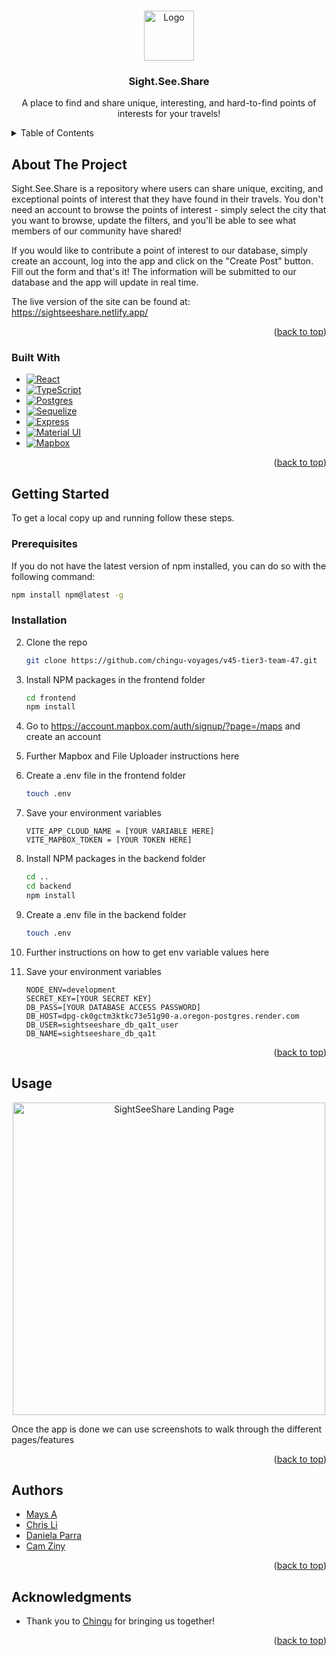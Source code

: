 <!-- Credit to the Best-README-Template project on Github for much of the markdown and structure of this README file!  -->
<!-- Link to the Best-README-Template repository: https://github.com/othneildrew/Best-README-Template -->

<a id="readme-top"></a>

<!-- PROJECT LOGO -->
<br />
<div align="center">
  <a href="https://github.com/chingu-voyages/v45-tier3-team-47">
    <img src="images/logo.png" alt="Logo" width="80" height="80">
  </a>

<h3 align="center">Sight.See.Share</h3>

  <p align="center">
    A place to find and share unique, interesting, and hard-to-find points of interests for your travels!
  </p>
</div>

<!-- TABLE OF CONTENTS -->
<details>
  <summary>Table of Contents</summary>
  <ol>
    <li>
      <a href="#about-the-project">About The Project</a>
      <ul>
        <li><a href="#built-with">Built With</a></li>
      </ul>
    </li>
    <li>
      <a href="#getting-started">Getting Started</a>
      <ul>
        <li><a href="#prerequisites">Prerequisites</a></li>
        <li><a href="#installation">Installation</a></li>
      </ul>
    </li>
    <li><a href="#usage">Usage</a></li>
    <li><a href="#authors">Authors</a></li>
    <li><a href="#acknowledgments">Acknowledgments</a></li>
  </ol>
</details>

<!-- ABOUT THE PROJECT -->

## About The Project

<p>Sight.See.Share is a repository where users can share unique, exciting, and exceptional points of interest that they have found in their travels. You don't need an account to browse the points of interest - simply select the city that you want to browse, update the filters, and you'll be able to see what members of our community have shared!</p>

<p>If you would like to contribute a point of interest to our database, simply create an account, log into the app and click on the "Create Post" button. Fill out the form and that's it! The information will be submitted to our database and the app will update in real time.</p>

<p>The live version of the site can be found at: <a href="https://sightseeshare.netlify.app/">https://sightseeshare.netlify.app/</a></p>

<p align="right">(<a href="#readme-top">back to top</a>)</p>

### Built With

- [![React][React.js]][React-url]
- [![TypeScript][TypeScript.com]][TypeScript-url]
- [![Postgres][Postgres.com]][Postgres-url]
- [![Sequelize][Sequelize.com]][Sequelize-url]
- [![Express][Express.com]][Express-url]
- [![Material UI][Material-UI.com]][Material-UI-url]
- [![Mapbox][Mapbox.com]][Mapbox-url]

<p align="right">(<a href="#readme-top">back to top</a>)</p>

<!-- GETTING STARTED -->

## Getting Started

To get a local copy up and running follow these steps.

### Prerequisites

If you do not have the latest version of npm installed, you can do so with the following command:

```sh
npm install npm@latest -g
```

### Installation

<!-- Commenting this out but keeping it in case we need an example for linking to an API key -->
<!-- 1. Get a free API Key at [https://example.com](https://example.com) -->

2. Clone the repo
   ```sh
   git clone https://github.com/chingu-voyages/v45-tier3-team-47.git
   ```
3. Install NPM packages in the frontend folder

   ```sh
   cd frontend
   npm install
   ```

4. Go to https://account.mapbox.com/auth/signup/?page=/maps and create an account

5. Further Mapbox and File Uploader instructions here

6. Create a .env file in the frontend folder

   ```sh
   touch .env
   ```

7. Save your environment variables

   ```env
   VITE_APP_CLOUD_NAME = [YOUR VARIABLE HERE]
   VITE_MAPBOX_TOKEN = [YOUR TOKEN HERE]
   ```

8. Install NPM packages in the backend folder

   ```sh
   cd ..
   cd backend
   npm install
   ```

9. Create a .env file in the backend folder

   ```sh
   touch .env
   ```

10. Further instructions on how to get env variable values here

11. Save your environment variables
    ```env
    NODE_ENV=development
    SECRET_KEY=[YOUR SECRET KEY]
    DB_PASS=[YOUR DATABASE ACCESS PASSWORD]
    DB_HOST=dpg-ck0gctm3ktkc73e51g90-a.oregon-postgres.render.com
    DB_USER=sightseeshare_db_qa1t_user
    DB_NAME=sightseeshare_db_qa1t
    ```

<!-- Please help me fill out info here on any ENV variables or additional setup required for the back end :) -->

<p align="right">(<a href="#readme-top">back to top</a>)</p>

<!-- USAGE EXAMPLES -->

## Usage

<div align="center">
    <img src="https://i.imgur.com/il4cYv3.png" alt="SightSeeShare Landing Page" height="500px">
</div>

Once the app is done we can use screenshots to walk through the different pages/features

<p align="right">(<a href="#readme-top">back to top</a>)</p>

<!-- ROADMAP -->
<!-- Commenting this out for now - if there is interest in continuing to contribute to this as a group after the voyage, we can use this -->
<!-- ## Roadmap

- [ ] Feature 1
- [ ] Feature 2
- [ ] Feature 3
- [ ] Nested Feature

See the [open issues](https://github.com/github_username/repo_name/issues) for a full list of proposed features (and known issues).

<p align="right">(<a href="#readme-top">back to top</a>)</p> -->

<!-- CONTACT -->

## Authors

- [Mays A](https://github.com/mays4)
- [Chris Li](https://github.com/chris-t-li)
- [Daniela Parra](https://github.com/parradaniela)
- [Cam Ziny](https://github.com/camziny)

<p align="right">(<a href="#readme-top">back to top</a>)</p>

<!-- ACKNOWLEDGMENTS -->

## Acknowledgments

- Thank you to [Chingu](https://www.chingu.io/) for bringing us together!

<p align="right">(<a href="#readme-top">back to top</a>)</p>

<!-- MARKDOWN LINKS & IMAGES -->

[product-screenshot]: images/screenshot.png
[React.js]: https://img.shields.io/badge/React-20232A?style=for-the-badge&logo=react&logoColor=61DAFB
[React-url]: https://reactjs.org/
[TypeScript.com]: https://img.shields.io/badge/TypeScript-3178C6?style=for-the-badge&logo=typescript&logoColor=white
[TypeScript-url]: https://www.typescriptlang.org/
[Postgres.com]: https://img.shields.io/badge/Postgres-4169E1?style=for-the-badge&logo=postgresql&logoColor=white
[Postgres-url]: https://www.postgresql.org/
[Sequelize.com]: https://img.shields.io/badge/Sequelize-52B0E7?style=for-the-badge&logo=sequelize&logoColor=white
[Sequelize-url]: https://sequelize.org/
[Express.com]: https://img.shields.io/badge/Express-000000?style=for-the-badge&logo=express&logoColor=white
[Express-url]: https://expressjs.com/
[Material-UI.com]: https://img.shields.io/badge/Material%20UI-0081CB?style=for-the-badge&logo=material-ui&logoColor=white
[Material-UI-url]: https://material-ui.com/
[Mapbox.com]: https://img.shields.io/badge/Mapbox-000000?style=for-the-badge&logo=mapbox&logoColor=white
[Mapbox-url]: https://www.mapbox.com/
